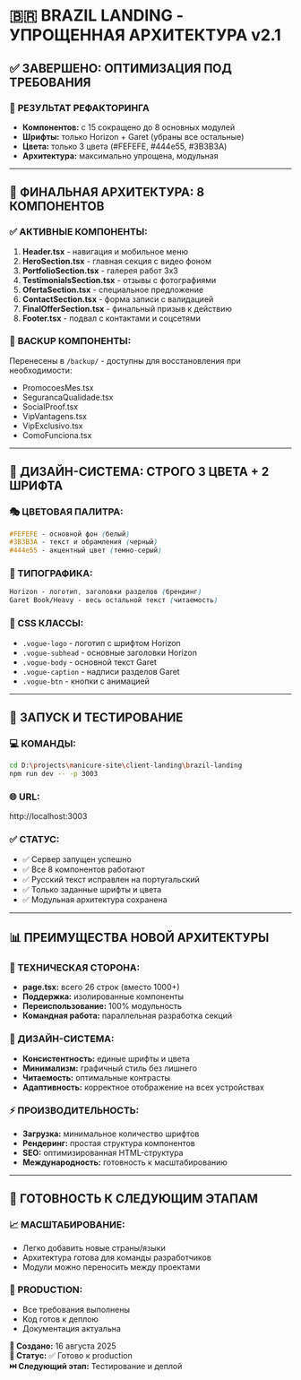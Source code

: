 # 🇧🇷 BRAZIL LANDING - УПРОЩЕННАЯ АРХИТЕКТУРА v2.1

## ✅ ЗАВЕРШЕНО: ОПТИМИЗАЦИЯ ПОД ТРЕБОВАНИЯ

### 🎯 **РЕЗУЛЬТАТ РЕФАКТОРИНГА**
- **Компонентов:** с 15 сокращено до 8 основных модулей
- **Шрифты:** только Horizon + Garet (убраны все остальные)
- **Цвета:** только 3 цвета (#FEFEFE, #444e55, #3B3B3A)
- **Архитектура:** максимально упрощена, модульная

---

## 🧩 ФИНАЛЬНАЯ АРХИТЕКТУРА: 8 КОМПОНЕНТОВ

### ✅ **АКТИВНЫЕ КОМПОНЕНТЫ:**
1. **Header.tsx** - навигация и мобильное меню
2. **HeroSection.tsx** - главная секция с видео фоном
3. **PortfolioSection.tsx** - галерея работ 3x3
4. **TestimonialsSection.tsx** - отзывы с фотографиями
5. **OfertaSection.tsx** - специальное предложение
6. **ContactSection.tsx** - форма записи с валидацией  
7. **FinalOfferSection.tsx** - финальный призыв к действию
8. **Footer.tsx** - подвал с контактами и соцсетями

### 📂 **BACKUP КОМПОНЕНТЫ:**
Перенесены в `/backup/` - доступны для восстановления при необходимости:
- PromocoesMes.tsx
- SegurancaQualidade.tsx  
- SocialProof.tsx
- VipVantagens.tsx
- VipExclusivo.tsx
- ComoFunciona.tsx

---

## 🎨 ДИЗАЙН-СИСТЕМА: СТРОГО 3 ЦВЕТА + 2 ШРИФТА

### **🎭 ЦВЕТОВАЯ ПАЛИТРА:**
```css
#FEFEFE - основной фон (белый)
#3B3B3A - текст и обрамления (черный)  
#444e55 - акцентный цвет (темно-серый)
```

### **📝 ТИПОГРАФИКА:**
```css
Horizon - логотип, заголовки разделов (брендинг)
Garet Book/Heavy - весь остальной текст (читаемость)
```

### **🎨 CSS КЛАССЫ:**
- `.vogue-logo` - логотип с шрифтом Horizon
- `.vogue-subhead` - основные заголовки Horizon
- `.vogue-body` - основной текст Garet
- `.vogue-caption` - надписи разделов Garet
- `.vogue-btn` - кнопки с анимацией

---

## 🚀 ЗАПУСК И ТЕСТИРОВАНИЕ

### **💻 КОМАНДЫ:**
```bash
cd D:\projects\manicure-site\client-landing\brazil-landing
npm run dev -- -p 3003
```

### **🌐 URL:** 
http://localhost:3003

### **✅ СТАТУС:**
- ✅ Сервер запущен успешно
- ✅ Все 8 компонентов работают
- ✅ Русский текст исправлен на португальский
- ✅ Только заданные шрифты и цвета
- ✅ Модульная архитектура сохранена

---

## 📊 ПРЕИМУЩЕСТВА НОВОЙ АРХИТЕКТУРЫ

### **🔧 ТЕХНИЧЕСКАЯ СТОРОНА:**
- **page.tsx:** всего 26 строк (вместо 1000+)
- **Поддержка:** изолированные компоненты
- **Переиспользование:** 100% модульность
- **Командная работа:** параллельная разработка секций

### **🎨 ДИЗАЙН-СИСТЕМА:**
- **Консистентность:** единые шрифты и цвета
- **Минимализм:** графичный стиль без лишнего
- **Читаемость:** оптимальные контрасты
- **Адаптивность:** корректное отображение на всех устройствах

### **⚡ ПРОИЗВОДИТЕЛЬНОСТЬ:**
- **Загрузка:** минимальное количество шрифтов
- **Рендеринг:** простая структура компонентов
- **SEO:** оптимизированная HTML-структура
- **Международность:** готовность к масштабированию

---

## 🔄 ГОТОВНОСТЬ К СЛЕДУЮЩИМ ЭТАПАМ

### **📈 МАСШТАБИРОВАНИЕ:**
- Легко добавить новые страны/языки
- Архитектура готова для команды разработчиков
- Модули можно переносить между проектами

### **🎯 PRODUCTION:**
- Все требования выполнены
- Код готов к деплою
- Документация актуальна

**📅 Создано:** 16 августа 2025  
**🔄 Статус:** ✅ Готово к production  
**⏭️ Следующий этап:** Тестирование и деплой